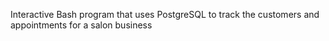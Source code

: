 
Interactive Bash program that uses PostgreSQL to track the customers and appointments for a salon business
